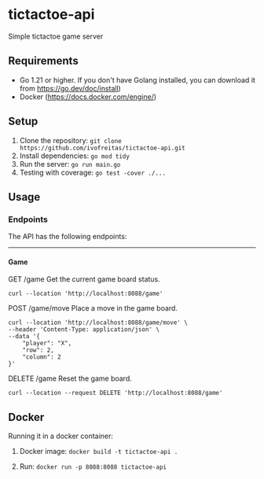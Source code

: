 # tictactoe-api

Simple tictactoe game server

## Requirements
*  Go 1.21 or higher. If you don't have Golang installed, you can download it from https://go.dev/doc/install)
*  Docker (https://docs.docker.com/engine/)

## Setup

1. Clone the repository: `git clone https://github.com/ivofreitas/tictactoe-api.git`
2. Install dependencies: `go mod tidy`
3. Run the server: `go run main.go`
4. Testing with coverage:  `go test -cover ./...`

## Usage

### Endpoints

The API has the following endpoints:

------------------

#### Game

GET /game Get the current game board status.
```
curl --location 'http://localhost:8088/game'
```
POST /game/move Place a move in the game board.
```
curl --location 'http://localhost:8088/game/move' \
--header 'Content-Type: application/json' \
--data '{
    "player": "X",
    "row": 2,
    "column": 2
}'
```
DELETE /game Reset the game board.
```
curl --location --request DELETE 'http://localhost:8088/game'
```

## Docker

Running it in a docker container:

1. Docker image: `docker build -t tictactoe-api .`

2. Run: `docker run -p 8088:8088 tictactoe-api`